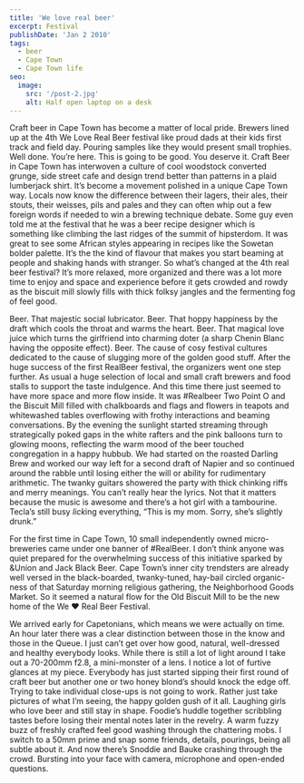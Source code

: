 ```yaml
---
title: 'We love real beer'
excerpt: Festival
publishDate: 'Jan 2 2010'
tags:
  - beer
  - Cape Town
  - Cape Town life
seo:
  image:
    src: '/post-2.jpg'
    alt: Half open laptop on a desk
---
```


Craft beer in Cape Town has become a matter of local pride. Brewers lined up at the 4th We Love Real Beer festival like proud dads at their kids first track and field day. Pouring samples like they would present small trophies. Well done. You’re here. This is going to be good. You deserve it. Craft Beer in Cape Town has interwoven a culture of cool woodstock converted grunge, side street cafe and design trend better than patterns in a plaid lumberjack shirt. It’s become a movement polished in a unique Cape Town way. Locals now know the difference between their lagers, their ales, their stouts, their weisses, pils and pales and they can often whip out a few foreign words if needed to win a brewing technique debate. Some guy even told me at the festival that he was a beer recipe designer which is something like climbing the last ridges of the summit of hipsterdom. It was great to see some African styles appearing in recipes like the Sowetan bolder palette. It’s the the kind of flavour that makes you start beaming at people and shaking hands with stranger. So what’s changed at the 4th real beer festival? It’s more relaxed, more organized and there was a lot more time to enjoy and space and experience before it gets crowded and rowdy as the biscuit mill slowly fills with thick folksy jangles and the fermenting fog of feel good.


Beer. That majestic social lubricator. Beer. That hoppy happiness by the draft which cools the throat and warms the heart. Beer. That magical love juice which turns the girlfriend into charming doter (a sharp Chenin Blanc having the opposite effect). Beer. The cause of cosy festival cultures dedicated to the cause of slugging more of the golden good stuff. After the huge success of the first RealBeer festival, the organizers went one step further. As usual a huge selection of local and small craft brewers and food stalls to support the taste indulgence. And this time there just seemed to have more space and more flow inside. It was #Realbeer Two Point O and the Biscuit Mill filled with chalkboards and flags and flowers in teapots and whitewashed tables overflowing with frothy interactions and beaming conversations. By the evening the sunlight started streaming through strategically poked gaps in the white rafters and the pink balloons turn to glowing moons, reflecting the warm mood of the beer touched congregation in a happy hubbub. We had started on the roasted Darling Brew and worked our way left for a second draft of Napier and so continued around the rabble until losing either the will or ability for rudimentary arithmetic. The twanky guitars showered the party with thick chinking riffs and merry meanings. You can’t really hear the lyrics. Not that it matters because the music is awesome and there’s a hot girl with a tambourine. Tecla’s still busy *lick*ing everything, “This is my mom. Sorry, she’s slightly drunk.”

For the first time in Cape Town, 10 small independently owned micro-breweries came under one banner of #RealBeer. I don’t think anyone was quiet prepared for the overwhelming success of this initiative sparked by &Union and Jack Black Beer. Cape Town’s inner city trendsters are already well versed in the black-boarded, twanky-tuned, hay-bail circled organic-ness of that Saturday morning religious gathering, the Neighborhood Goods Market. So it seemed a natural flow for the Old Biscuit Mill to be the new home of the We ❤ Real Beer Festival.

We arrived early for Capetonians, which means we were actually on time. An hour later there was a clear distinction between those in the know and those in the Queue. I just can’t get over how good, natural, well-dressed and healthy everybody looks. While there is still a lot of light around I take out a 70-200mm f2.8, a mini-monster of a lens. I notice a lot of furtive glances at my piece. Everybody has just started sipping their first round of craft beer but another one or two honey blond’s should knock the edge off. Trying to take individual close-ups is not going to work. Rather just take pictures of what I’m seeing, the happy golden gush of it all. Laughing girls who love beer and still stay in shape. Foodie’s huddle together scribbling tastes before losing their mental notes later in the revelry. A warm fuzzy buzz of freshly crafted feel good washing through the chattering mobs. I switch to a 50mm prime and snap some friends, details, pourings, being all subtle about it. And now there’s Snoddie and Bauke crashing through the crowd. Bursting into your face with camera, microphone and open-ended questions.